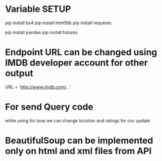 # Variable SETUP

pip install bs4
pip install html5lib
pip install requests

pip install pandas
pip install futures

 # Endpoint URL can be changed using IMDB developer account for other output

 URL = 'http://www.imdb.com/...'
 
 # For send Query code
 while using for loop we can change location and ratings for csv update

 # BeautifulSoup can be implemented only on html and xml files from API

